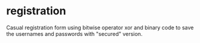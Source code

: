 # registration

Casual registration form using bitwise operator xor and binary code to save the usernames and passwords with "secured" version.
